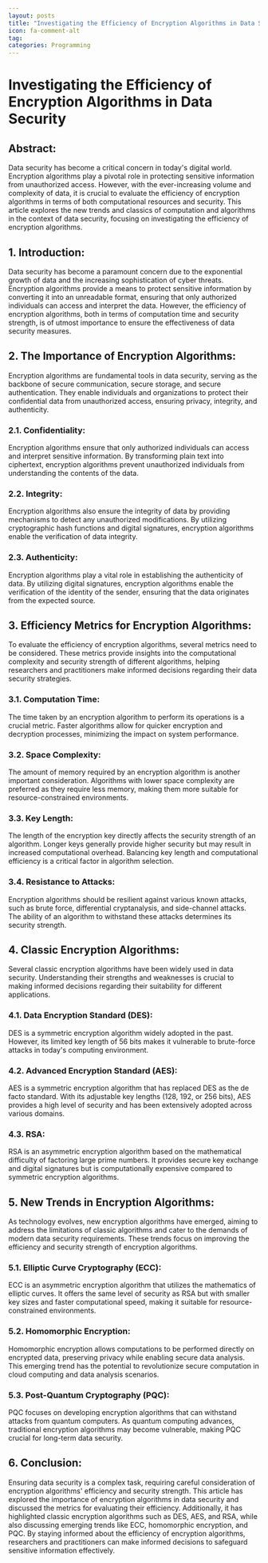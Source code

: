 ```yaml
---
layout: posts
title: "Investigating the Efficiency of Encryption Algorithms in Data Security"
icon: fa-comment-alt
tag:      
categories: Programming
---
```



# Investigating the Efficiency of Encryption Algorithms in Data Security

## Abstract:
Data security has become a critical concern in today's digital world. Encryption algorithms play a pivotal role in protecting sensitive information from unauthorized access. However, with the ever-increasing volume and complexity of data, it is crucial to evaluate the efficiency of encryption algorithms in terms of both computational resources and security. This article explores the new trends and classics of computation and algorithms in the context of data security, focusing on investigating the efficiency of encryption algorithms.

## 1. Introduction:
Data security has become a paramount concern due to the exponential growth of data and the increasing sophistication of cyber threats. Encryption algorithms provide a means to protect sensitive information by converting it into an unreadable format, ensuring that only authorized individuals can access and interpret the data. However, the efficiency of encryption algorithms, both in terms of computation time and security strength, is of utmost importance to ensure the effectiveness of data security measures.

## 2. The Importance of Encryption Algorithms:
Encryption algorithms are fundamental tools in data security, serving as the backbone of secure communication, secure storage, and secure authentication. They enable individuals and organizations to protect their confidential data from unauthorized access, ensuring privacy, integrity, and authenticity.

### 2.1. Confidentiality:
Encryption algorithms ensure that only authorized individuals can access and interpret sensitive information. By transforming plain text into ciphertext, encryption algorithms prevent unauthorized individuals from understanding the contents of the data.

### 2.2. Integrity:
Encryption algorithms also ensure the integrity of data by providing mechanisms to detect any unauthorized modifications. By utilizing cryptographic hash functions and digital signatures, encryption algorithms enable the verification of data integrity.

### 2.3. Authenticity:
Encryption algorithms play a vital role in establishing the authenticity of data. By utilizing digital signatures, encryption algorithms enable the verification of the identity of the sender, ensuring that the data originates from the expected source.

## 3. Efficiency Metrics for Encryption Algorithms:
To evaluate the efficiency of encryption algorithms, several metrics need to be considered. These metrics provide insights into the computational complexity and security strength of different algorithms, helping researchers and practitioners make informed decisions regarding their data security strategies.

### 3.1. Computation Time:
The time taken by an encryption algorithm to perform its operations is a crucial metric. Faster algorithms allow for quicker encryption and decryption processes, minimizing the impact on system performance.

### 3.2. Space Complexity:
The amount of memory required by an encryption algorithm is another important consideration. Algorithms with lower space complexity are preferred as they require less memory, making them more suitable for resource-constrained environments.

### 3.3. Key Length:
The length of the encryption key directly affects the security strength of an algorithm. Longer keys generally provide higher security but may result in increased computational overhead. Balancing key length and computational efficiency is a critical factor in algorithm selection.

### 3.4. Resistance to Attacks:
Encryption algorithms should be resilient against various known attacks, such as brute force, differential cryptanalysis, and side-channel attacks. The ability of an algorithm to withstand these attacks determines its security strength.

## 4. Classic Encryption Algorithms:
Several classic encryption algorithms have been widely used in data security. Understanding their strengths and weaknesses is crucial to making informed decisions regarding their suitability for different applications.

### 4.1. Data Encryption Standard (DES):
DES is a symmetric encryption algorithm widely adopted in the past. However, its limited key length of 56 bits makes it vulnerable to brute-force attacks in today's computing environment.

### 4.2. Advanced Encryption Standard (AES):
AES is a symmetric encryption algorithm that has replaced DES as the de facto standard. With its adjustable key lengths (128, 192, or 256 bits), AES provides a high level of security and has been extensively adopted across various domains.

### 4.3. RSA:
RSA is an asymmetric encryption algorithm based on the mathematical difficulty of factoring large prime numbers. It provides secure key exchange and digital signatures but is computationally expensive compared to symmetric encryption algorithms.

## 5. New Trends in Encryption Algorithms:
As technology evolves, new encryption algorithms have emerged, aiming to address the limitations of classic algorithms and cater to the demands of modern data security requirements. These trends focus on improving the efficiency and security strength of encryption algorithms.

### 5.1. Elliptic Curve Cryptography (ECC):
ECC is an asymmetric encryption algorithm that utilizes the mathematics of elliptic curves. It offers the same level of security as RSA but with smaller key sizes and faster computational speed, making it suitable for resource-constrained environments.

### 5.2. Homomorphic Encryption:
Homomorphic encryption allows computations to be performed directly on encrypted data, preserving privacy while enabling secure data analysis. This emerging trend has the potential to revolutionize secure computation in cloud computing and data analysis scenarios.

### 5.3. Post-Quantum Cryptography (PQC):
PQC focuses on developing encryption algorithms that can withstand attacks from quantum computers. As quantum computing advances, traditional encryption algorithms may become vulnerable, making PQC crucial for long-term data security.

## 6. Conclusion:
Ensuring data security is a complex task, requiring careful consideration of encryption algorithms' efficiency and security strength. This article has explored the importance of encryption algorithms in data security and discussed the metrics for evaluating their efficiency. Additionally, it has highlighted classic encryption algorithms such as DES, AES, and RSA, while also discussing emerging trends like ECC, homomorphic encryption, and PQC. By staying informed about the efficiency of encryption algorithms, researchers and practitioners can make informed decisions to safeguard sensitive information effectively.